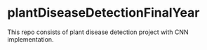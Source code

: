 # plantDiseaseDetectionFinalYear
This repo consists of plant disease detection project with CNN implementation.
